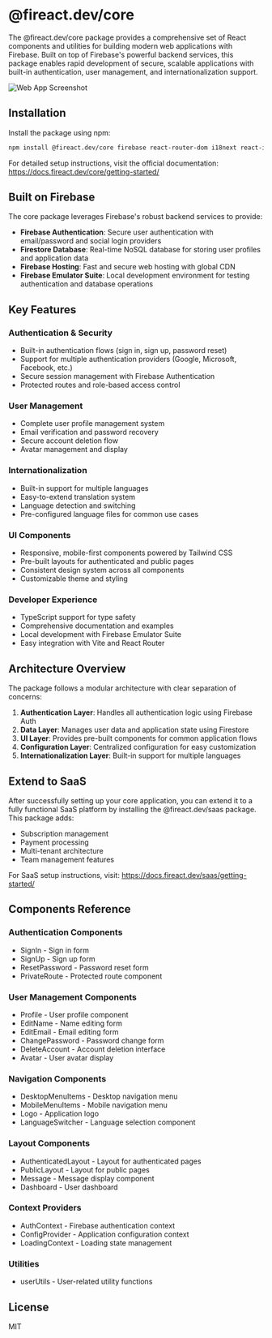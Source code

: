 # @fireact.dev/core

The @fireact.dev/core package provides a comprehensive set of React components and utilities for building modern web applications with Firebase. Built on top of Firebase's powerful backend services, this package enables rapid development of secure, scalable applications with built-in authentication, user management, and internationalization support.

![Web App Screenshot](https://fireact.dev/img/demos/core-demo.png)

## Installation

Install the package using npm:

```bash
npm install @fireact.dev/core firebase react-router-dom i18next react-i18next @headlessui/react @heroicons/react tailwindcss i18next-browser-languagedetector
```

For detailed setup instructions, visit the official documentation:
https://docs.fireact.dev/core/getting-started/

## Built on Firebase

The core package leverages Firebase's robust backend services to provide:

- **Firebase Authentication**: Secure user authentication with email/password and social login providers
- **Firestore Database**: Real-time NoSQL database for storing user profiles and application data
- **Firebase Hosting**: Fast and secure web hosting with global CDN
- **Firebase Emulator Suite**: Local development environment for testing authentication and database operations

## Key Features

### Authentication & Security
- Built-in authentication flows (sign in, sign up, password reset)
- Support for multiple authentication providers (Google, Microsoft, Facebook, etc.)
- Secure session management with Firebase Authentication
- Protected routes and role-based access control

### User Management
- Complete user profile management system
- Email verification and password recovery
- Secure account deletion flow
- Avatar management and display

### Internationalization
- Built-in support for multiple languages
- Easy-to-extend translation system
- Language detection and switching
- Pre-configured language files for common use cases

### UI Components
- Responsive, mobile-first components powered by Tailwind CSS
- Pre-built layouts for authenticated and public pages
- Consistent design system across all components
- Customizable theme and styling

### Developer Experience
- TypeScript support for type safety
- Comprehensive documentation and examples
- Local development with Firebase Emulator Suite
- Easy integration with Vite and React Router

## Architecture Overview

The package follows a modular architecture with clear separation of concerns:

1. **Authentication Layer**: Handles all authentication logic using Firebase Auth
2. **Data Layer**: Manages user data and application state using Firestore
3. **UI Layer**: Provides pre-built components for common application flows
4. **Configuration Layer**: Centralized configuration for easy customization
5. **Internationalization Layer**: Built-in support for multiple languages

## Extend to SaaS

After successfully setting up your core application, you can extend it to a fully functional SaaS platform by installing the @fireact.dev/saas package. This package adds:

- Subscription management
- Payment processing
- Multi-tenant architecture
- Team management features

For SaaS setup instructions, visit:
https://docs.fireact.dev/saas/getting-started/

## Components Reference

### Authentication Components
- SignIn - Sign in form
- SignUp - Sign up form
- ResetPassword - Password reset form
- PrivateRoute - Protected route component

### User Management Components
- Profile - User profile component
- EditName - Name editing form
- EditEmail - Email editing form
- ChangePassword - Password change form
- DeleteAccount - Account deletion interface
- Avatar - User avatar display

### Navigation Components
- DesktopMenuItems - Desktop navigation menu
- MobileMenuItems - Mobile navigation menu
- Logo - Application logo
- LanguageSwitcher - Language selection component

### Layout Components
- AuthenticatedLayout - Layout for authenticated pages
- PublicLayout - Layout for public pages
- Message - Message display component
- Dashboard - User dashboard

### Context Providers
- AuthContext - Firebase authentication context
- ConfigProvider - Application configuration context
- LoadingContext - Loading state management

### Utilities
- userUtils - User-related utility functions

## License

MIT
